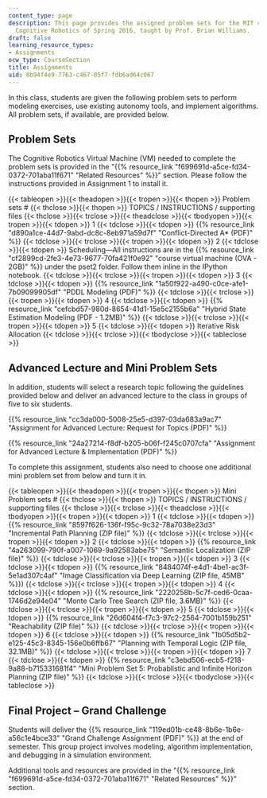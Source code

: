 ```yaml
---
content_type: page
description: This page provides the assigned problem sets for the MIT course 16.412J
  Cognitive Robotics of Spring 2016, taught by Prof. Brian Williams.
draft: false
learning_resource_types:
- Assignments
ocw_type: CourseSection
title: Assignments
uid: 8b94f4e9-7763-c467-05f7-fdb6ad64c067
---
```

In this class, students are given the following problem sets to perform modeling exercises, use existing autonomy tools, and implement algorithms. All problem sets, if available, are provided below.

## Problem Sets

The Cognitive Robotics Virtual Machine (VM) needed to complete the problem sets is provided in the "{{% resource_link "f699691d-a5ce-fd34-0372-701aba11f671" "Related Resources" %}}" section. Please follow the instructions provided in Assignment 1 to install it.

{{< tableopen >}}{{< theadopen >}}{{< tropen >}}{{< thopen >}}
Problem sets #
{{< thclose >}}{{< thopen >}}
TOPICS / INSTRUCTIONS / supporting files
{{< thclose >}}{{< trclose >}}{{< theadclose >}}{{< tbodyopen >}}{{< tropen >}}{{< tdopen >}}
1
{{< tdclose >}}{{< tdopen >}}
{{% resource_link "d890a1ce-44d7-9abd-dc8c-8eb971a59d7f" "Conflict-Directed A\* (PDF)" %}}
{{< tdclose >}}{{< trclose >}}{{< tropen >}}{{< tdopen >}}
2
{{< tdclose >}}{{< tdopen >}}
Scheduling—All instructions are in the {{% resource_link "cf2899cd-2fe3-4e73-9677-70fa421f0e92" "course virtual machine (OVA - 2GB)" %}} under the pset2 folder. Follow them inline in the IPython notebook.
{{< tdclose >}}{{< trclose >}}{{< tropen >}}{{< tdopen >}}
3
{{< tdclose >}}{{< tdopen >}}
{{% resource_link "1a50f922-a490-c0ce-afe1-7b09099905df" "PDDL Modeling (PDF)" %}}
{{< tdclose >}}{{< trclose >}}{{< tropen >}}{{< tdopen >}}
4
{{< tdclose >}}{{< tdopen >}}
{{% resource_link "cefcbd57-980d-8654-41d1-15e5c2155b6a" "Hybrid State Estimation Modeling (PDF - 1.2MB)" %}}
{{< tdclose >}}{{< trclose >}}{{< tropen >}}{{< tdopen >}}
5
{{< tdclose >}}{{< tdopen >}}
Iterative Risk Allocation
{{< tdclose >}}{{< trclose >}}{{< tbodyclose >}}{{< tableclose >}}

## Advanced Lecture and Mini Problem Sets

In addition, students will select a research topic following the guidelines provided below and deliver an advanced lecture to the class in groups of five to six students.

{{% resource_link "cc3da000-5008-25e5-d397-03da683a9ac7" "Assignment for Advanced Lecture: Request for Topics (PDF)" %}}

{{% resource_link "24a27214-f8df-b205-b06f-f245c0707cfa" "Assignment for Advanced Lecture & Implementation (PDF)" %}}

To complete this assignment, students also need to choose one additional mini problem set from below and turn it in.

{{< tableopen >}}{{< theadopen >}}{{< tropen >}}{{< thopen >}}
Mini Problem sets #
{{< thclose >}}{{< thopen >}}
TOPICS / INSTRUCTIONS / supporting files
{{< thclose >}}{{< trclose >}}{{< theadclose >}}{{< tbodyopen >}}{{< tropen >}}{{< tdopen >}}
1
{{< tdclose >}}{{< tdopen >}}
{{% resource_link "8597f626-136f-f95c-9c32-78a7038e23d3" "Incremental Path Planning (ZIP file)" %}}
{{< tdclose >}}{{< trclose >}}{{< tropen >}}{{< tdopen >}}
2
{{< tdclose >}}{{< tdopen >}}
{{% resource_link "4a263099-790f-a007-1069-9a92583abe75" "Semantic Localization (ZIP file)" %}}
{{< tdclose >}}{{< trclose >}}{{< tropen >}}{{< tdopen >}}
3
{{< tdclose >}}{{< tdopen >}}
{{% resource_link "8484074f-e4d1-4be1-ac3f-5e1ad307c4af" "Image Classification via Deep Learning (ZIP file, 45MB" %}})
{{< tdclose >}}{{< trclose >}}{{< tropen >}}{{< tdopen >}}
4
{{< tdclose >}}{{< tdopen >}}
{{% resource_link "2220258b-5c7f-ced6-0caa-1746d2e94e04" "Monte Carlo Tree Search﻿ (ZIP file, 3.6MB)" %}}
{{< tdclose >}}{{< trclose >}}{{< tropen >}}{{< tdopen >}}
5
{{< tdclose >}}{{< tdopen >}}
{{% resource_link "26d604f4-f7c3-97c2-2564-7001b159b251" "Reachability (ZIP file)" %}}
{{< tdclose >}}{{< trclose >}}{{< tropen >}}{{< tdopen >}}
6
{{< tdclose >}}{{< tdopen >}}
{{% resource_link "1b05d5b2-e125-45c3-8345-156e0b6ffb67" "Planning with Temporal Logic (ZIP file, 32.1MB)" %}}
{{< tdclose >}}{{< trclose >}}{{< tropen >}}{{< tdopen >}}
7
{{< tdclose >}}{{< tdopen >}}
{{% resource_link "c3ebd506-ecb5-f218-9a88-b715331681f4" "Mini Problem Set 5: Probablistic and Infinite Horizon Planning (ZIP file)" %}}
{{< tdclose >}}{{< trclose >}}{{< tbodyclose >}}{{< tableclose >}}

## Final Project – Grand Challenge

Students will deliver the {{% resource_link "119ed01b-ce48-8b6e-1b6e-a56c1e4bce33" "Grand Challenge Assignment (PDF)" %}} at the end of semester. This group project involves modeling, algorithm implementation, and debugging in a simulation environment.

Additional tools and resources are provided in the "{{% resource_link "f699691d-a5ce-fd34-0372-701aba11f671" "Related Resources" %}}" section.